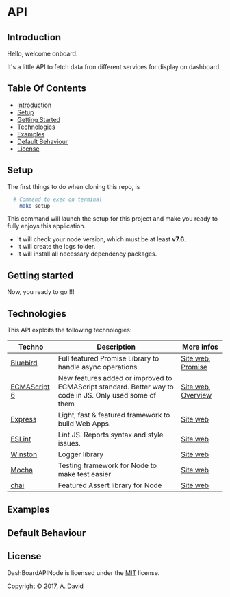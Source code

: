 API
==========

Introduction
------------

Hello, welcome onboard.

It's a little API to fetch data fron different services for display on dashboard.

Table Of Contents
-----------------

- [Introduction](#introduction)
- [Setup](#setup)
- [Getting Started](#getting-started)
- [Technologies](#technologies)
- [Examples](#examples)
- [Default Behaviour](#default-behaviour)
- [License](#license)

Setup
------

The first things to do when cloning this repo, is

``` bash
  # Command to exec on terminal
    make setup
```

This command will launch the setup for this project and make you ready to fully enjoys this application.

- It will check your node version, which must be at least **v7.6**.
- It will create the logs folder.
- It will install all necessary dependency packages.


Getting started
---------------

Now, you ready to go !!!

Technologies
------------

This API exploits the following technologies:

| **Techno** | **Description**| **More infos**|
|------------|----------------|---------------|
| [Bluebird](https://www.npmjs.com/package/bluebird)| Full featured Promise Library to handle async operations |[Site web](http://bluebirdjs.com/docs/why-bluebird.html), [Promise](https://www.promisejs.org/)|
| [ECMAScript 6](https://www.npmjs.com/package/express)| New features added or improved to ECMAScript standard. Better way to code in JS. Only used some of them | [Site web](http://www.ecma-international.org/ecma-262/6.0/), [Overview](http://es6-features.org/)|
| [Express](https://www.npmjs.com/package/express)| Light, fast & featured framework to build Web Apps. | [Site web](http://expressjs.com/)|
| [ESLint](https://www.npmjs.com/package/eslint)| Lint JS. Reports syntax and style issues. |[Site web](http://eslint.org/)|
| [Winston](https://www.npmjs.com/package/winston)| Logger library |[Site web](http://eslint.org/)|
| [Mocha](https://www.npmjs.com/package/mocha)| Testing framework for Node to make test easier |[Site web](http://eslint.org/)|
| [chai](https://www.npmjs.com/package/mocha)| Featured Assert library for Node |[Site web](http://eslint.org/)|



Examples
--------




Default Behaviour
-----------------





License
---------------

DashBoardAPINode is licensed under the [MIT][info-license] license.

Copyright &copy; 2017, A. David


[info-license]: LICENSE
[info-node]: package.json
